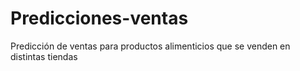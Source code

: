 # Predicciones-ventas
Predicción de ventas para productos alimenticios que se venden en distintas tiendas
